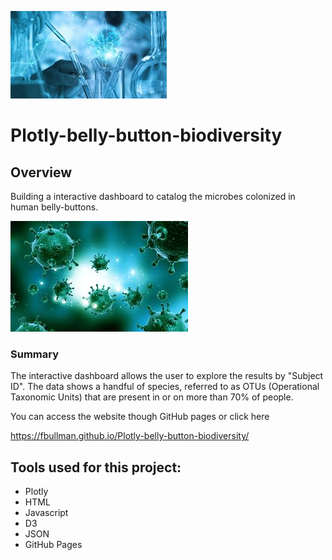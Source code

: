 
![This is an image](//github.com/Fbullman/Plotly-belly-button-biodiversity/blob/main/static/images/lab1.jpg)

# Plotly-belly-button-biodiversity
## Overview

Building a interactive dashboard to catalog the microbes colonized in human belly-buttons. 

![This is an image](https://github.com/Fbullman/Plotly-belly-button-biodiversity/blob/main/static/images/images.jpg)

### Summary
The interactive dashboard allows the user to explore the results by "Subject ID". The data shows a handful of species, referred to as OTUs (Operational Taxonomic Units) that are present in or on more than 70% of people.


You can access the website though GitHub pages or click here

https://fbullman.github.io/Plotly-belly-button-biodiversity/


## Tools used for this project:
* Plotly
* HTML
* Javascript
* D3
* JSON
* GitHub Pages
